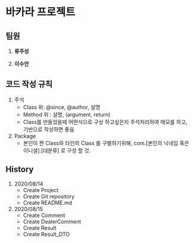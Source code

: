 # 바카라 프로젝트


## 팀원


1. **류주성**

1. **이수안**

## 코드 작성 규칙


1. 주석
      - Class 위: @since, @author, 설명
      - Method 위 : 설명, (argument, return)
      - Class를 만들었을때 어떤식으로 구상 하고싶은지 주석처리하여 매모를 하고, 기반으로 작성하면 좋음
1. Package
      - 본인이 짠 Class와 타인의 Class 를 구별하기위해, 
		com.[본인의 닉네임 혹은 이니셜].[대분류] 로 구성 할 것.

## History


1. 2020/08/14
      - Create Project
      - Create Git repository
      - Create README.md
1. 2020/08/15
      - Create Comment
      - Create DealerComment
      - Create Result
      - Create Result_DTO

